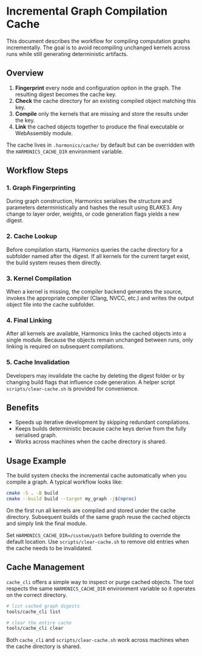 # Incremental Graph Compilation Cache

This document describes the workflow for compiling computation graphs incrementally. The goal is to avoid recompiling unchanged kernels across runs while still generating deterministic artifacts.

## Overview

1. **Fingerprint** every node and configuration option in the graph. The resulting digest becomes the cache key.
2. **Check** the cache directory for an existing compiled object matching this key.
3. **Compile** only the kernels that are missing and store the results under the key.
4. **Link** the cached objects together to produce the final executable or WebAssembly module.

The cache lives in `.harmonics/cache/` by default but can be overridden with the `HARMONICS_CACHE_DIR` environment variable.

## Workflow Steps

### 1. Graph Fingerprinting

During graph construction, Harmonics serialises the structure and parameters deterministically and hashes the result using BLAKE3. Any change to layer order, weights, or code generation flags yields a new digest.

### 2. Cache Lookup

Before compilation starts, Harmonics queries the cache directory for a subfolder named after the digest. If all kernels for the current target exist, the build system reuses them directly.

### 3. Kernel Compilation

When a kernel is missing, the compiler backend generates the source, invokes the appropriate compiler (Clang, NVCC, etc.) and writes the output object file into the cache subfolder.

### 4. Final Linking

After all kernels are available, Harmonics links the cached objects into a single module. Because the objects remain unchanged between runs, only linking is required on subsequent compilations.

### 5. Cache Invalidation

Developers may invalidate the cache by deleting the digest folder or by changing build flags that influence code generation. A helper script `scripts/clear-cache.sh` is provided for convenience.

## Benefits

* Speeds up iterative development by skipping redundant compilations.
* Keeps builds deterministic because cache keys derive from the fully serialised graph.
* Works across machines when the cache directory is shared.

## Usage Example

The build system checks the incremental cache automatically when you
compile a graph. A typical workflow looks like:

```bash
cmake -S . -B build
cmake --build build --target my_graph -j$(nproc)
```

On the first run all kernels are compiled and stored under the cache
directory. Subsequent builds of the same graph reuse the cached objects
and simply link the final module.

Set `HARMONICS_CACHE_DIR=/custom/path` before building to override the
default location. Use `scripts/clear-cache.sh` to remove old entries
when the cache needs to be invalidated.

## Cache Management

`cache_cli` offers a simple way to inspect or purge cached objects. The
tool respects the same `HARMONICS_CACHE_DIR` environment variable so it
operates on the correct directory.

```bash
# list cached graph digests
tools/cache_cli list

# clear the entire cache
tools/cache_cli clear
```

Both `cache_cli` and `scripts/clear-cache.sh` work across machines when
the cache directory is shared.

